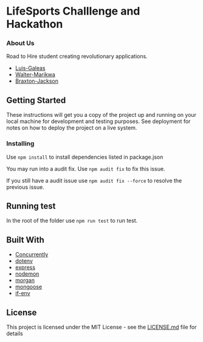 
# LifeSports Challlenge and Hackathon

### About Us
Road to Hire student creating revolutionary applications.

* [Luis-Galeas](https://github.com/luisgaleas-clockwork)
* [Walter-Marikwa](https://github.com/WalterMarikwa)
* [Braxton-Jackson](https://github.com/Bjackson40)

## Getting Started

These instructions will get you a copy of the project up and running on your local machine for development and testing purposes. See deployment for notes on how to deploy the project on a live system.

### Installing

Use  ``` npm install ``` to install dependencies listed in package.json

You may run into a audit fix. Use ``` npm audit fix ``` to fix this issue.

If you still have a audit issue use ``` npm audit fix --force ``` to resolve the previous issue.

## Running test

In the root of the folder use ``` npm run test ``` to run test.

## Built With

* [Concurrently](https://www.npmjs.com/package/concurrently)
* [dotenv](https://www.npmjs.com/package/dotenv)
* [express](https://www.npmjs.com/package/express)
* [nodemon](https://www.npmjs.com/package/nodemon)
* [morgan](https://www.npmjs.com/package/morgan)
* [mongoose](https://www.npmjs.com/package/mongoose)
* [if-env](https://www.npmjs.com/package/if-env)



## License

This project is licensed under the MIT License - see the [LICENSE.md](LICENSE.md) file for details

